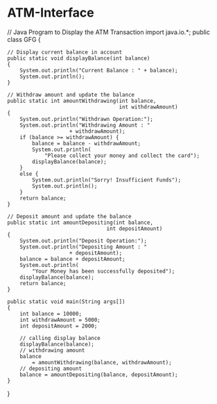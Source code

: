 # ATM-Interface

// Java Program to Display the ATM Transaction 
import java.io.*; 
public class GFG { 

	// Display current balance in account 
	public static void displayBalance(int balance) 
	{ 
		System.out.println("Current Balance : " + balance); 
		System.out.println(); 
	} 

	// Withdraw amount and update the balance 
	public static int amountWithdrawing(int balance, 
										int withdrawAmount) 
	{ 
		System.out.println("Withdrawn Operation:"); 
		System.out.println("Withdrawing Amount : "
						+ withdrawAmount); 
		if (balance >= withdrawAmount) { 
			balance = balance - withdrawAmount; 
			System.out.println( 
				"Please collect your money and collect the card"); 
			displayBalance(balance); 
		} 
		else { 
			System.out.println("Sorry! Insufficient Funds"); 
			System.out.println(); 
		} 
		return balance; 
	} 

	// Deposit amount and update the balance 
	public static int amountDepositing(int balance, 
									int depositAmount) 
	{ 
		System.out.println("Deposit Operation:"); 
		System.out.println("Depositing Amount : "
						+ depositAmount); 
		balance = balance + depositAmount; 
		System.out.println( 
			"Your Money has been successfully deposited"); 
		displayBalance(balance); 
		return balance; 
	} 

	public static void main(String args[]) 
	{ 
		int balance = 10000; 
		int withdrawAmount = 5000; 
		int depositAmount = 2000; 

		// calling display balance 
		displayBalance(balance); 
		// withdrawing amount 
		balance 
			= amountWithdrawing(balance, withdrawAmount); 
		// depositing amount 
		balance = amountDepositing(balance, depositAmount); 
	} 
}
